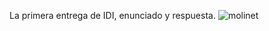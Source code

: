 La primera entrega de IDI, enunciado y respuesta.
![molinet](https://github.com/polopasi/IDI-Entregas/assets/129793310/5103c5f1-08c9-449e-8054-1b8f76008267)
